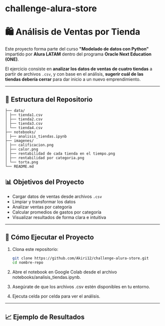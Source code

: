 # challenge-alura-store

# 🛍️ Análisis de Ventas por Tienda

Este proyecto forma parte del curso **"Modelado de datos con Python"** impartido por **Alura LATAM** dentro del programa **Oracle Next Education (ONE)**.

El ejercicio consiste en **analizar los datos de ventas de cuatro tiendas** a partir de archivos `.csv`, y con base en el análisis, **sugerir cuál de las tiendas debería cerrar** para dar inicio a un nuevo emprendimiento.

---

## 📂 Estructura del Repositorio

    ├── data/
    │ ├── tienda1.csv
    │ ├── tienda2.csv
    │ ├── tienda3.csv
    │ └── tienda4.csv
    ├── notebooks/
    │ ├── analisis_tiendas.ipynb
    ├── imagenes/
    │ ├── calificacion.png
    │ ├── calor.png
    │ ├── rentabilidad de cada tienda en el tiempo.png
    │ ├── rentabilidad por categoria.png
    │ └── torta.png
    └── README.md

## 📊 Objetivos del Proyecto

- Cargar datos de ventas desde archivos `.csv`
- Limpiar y transformar los datos
- Analizar ventas por categoría
- Calcular promedios de gastos por categoría
- Visualizar resultados de forma clara e intuitiva

---

## 🧪 Cómo Ejecutar el Proyecto

1. Clona este repositorio:
   ```bash
   git clone https://github.com/Akiri12/challenge-alura-store.git
   cd nombre-repo
2. Abre el notebook en Google Colab desde el archivo notebooks/analisis_tiendas.ipynb.

3. Asegúrate de que los archivos .csv estén disponibles en tu entorno.

4. Ejecuta celda por celda para ver el análisis.


---

## 📈 Ejemplo de Resultados 



